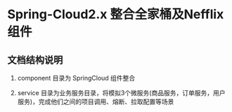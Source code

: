 # Spring-Cloud2.x 整合全家桶及Nefflix 组件

## 文档结构说明
1. component 目录为 SpringCloud 组件整合

2. service 目录为业务服务目录，将模拟3个微服务(商品服务，订单服务，用户服务)，完成他们之间的项目调用、熔断、拉取配置等场景 
